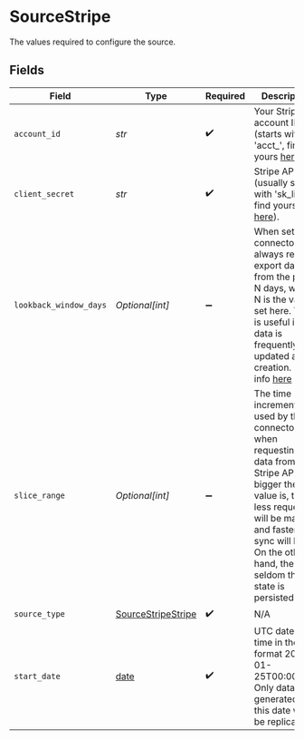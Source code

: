 # SourceStripe

The values required to configure the source.


## Fields

| Field                                                                                                                                                                                                                                                                    | Type                                                                                                                                                                                                                                                                     | Required                                                                                                                                                                                                                                                                 | Description                                                                                                                                                                                                                                                              | Example                                                                                                                                                                                                                                                                  |
| ------------------------------------------------------------------------------------------------------------------------------------------------------------------------------------------------------------------------------------------------------------------------ | ------------------------------------------------------------------------------------------------------------------------------------------------------------------------------------------------------------------------------------------------------------------------ | ------------------------------------------------------------------------------------------------------------------------------------------------------------------------------------------------------------------------------------------------------------------------ | ------------------------------------------------------------------------------------------------------------------------------------------------------------------------------------------------------------------------------------------------------------------------ | ------------------------------------------------------------------------------------------------------------------------------------------------------------------------------------------------------------------------------------------------------------------------ |
| `account_id`                                                                                                                                                                                                                                                             | *str*                                                                                                                                                                                                                                                                    | :heavy_check_mark:                                                                                                                                                                                                                                                       | Your Stripe account ID (starts with 'acct_', find yours <a href="https://dashboard.stripe.com/settings/account">here</a>).                                                                                                                                               |                                                                                                                                                                                                                                                                          |
| `client_secret`                                                                                                                                                                                                                                                          | *str*                                                                                                                                                                                                                                                                    | :heavy_check_mark:                                                                                                                                                                                                                                                       | Stripe API key (usually starts with 'sk_live_'; find yours <a href="https://dashboard.stripe.com/apikeys">here</a>).                                                                                                                                                     |                                                                                                                                                                                                                                                                          |
| `lookback_window_days`                                                                                                                                                                                                                                                   | *Optional[int]*                                                                                                                                                                                                                                                          | :heavy_minus_sign:                                                                                                                                                                                                                                                       | When set, the connector will always re-export data from the past N days, where N is the value set here. This is useful if your data is frequently updated after creation. More info <a href="https://docs.airbyte.com/integrations/sources/stripe#requirements">here</a> |                                                                                                                                                                                                                                                                          |
| `slice_range`                                                                                                                                                                                                                                                            | *Optional[int]*                                                                                                                                                                                                                                                          | :heavy_minus_sign:                                                                                                                                                                                                                                                       | The time increment used by the connector when requesting data from the Stripe API. The bigger the value is, the less requests will be made and faster the sync will be. On the other hand, the more seldom the state is persisted.                                       | 1                                                                                                                                                                                                                                                                        |
| `source_type`                                                                                                                                                                                                                                                            | [SourceStripeStripe](../../models/shared/sourcestripestripe.md)                                                                                                                                                                                                          | :heavy_check_mark:                                                                                                                                                                                                                                                       | N/A                                                                                                                                                                                                                                                                      |                                                                                                                                                                                                                                                                          |
| `start_date`                                                                                                                                                                                                                                                             | [date](https://docs.python.org/3/library/datetime.html#date-objects)                                                                                                                                                                                                     | :heavy_check_mark:                                                                                                                                                                                                                                                       | UTC date and time in the format 2017-01-25T00:00:00Z. Only data generated after this date will be replicated.                                                                                                                                                            | 2017-01-25T00:00:00Z                                                                                                                                                                                                                                                     |